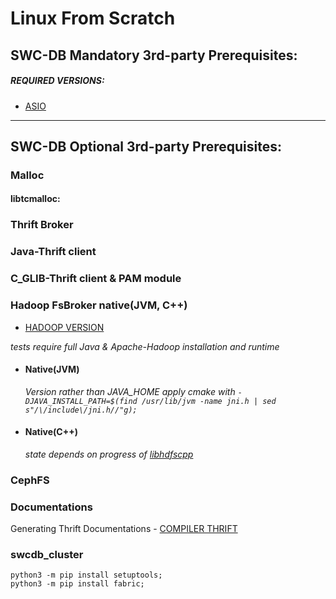 
# Linux From Scratch

## SWC-DB Mandatory 3rd-party Prerequisites: 

##### REQUIRED VERSIONS:
  * [ASIO](/swc-db//build/prerequisites/specific/version_asio) 


***


## SWC-DB Optional 3rd-party Prerequisites:

### Malloc

#### libtcmalloc:


### Thrift Broker


### Java-Thrift client

### C_GLIB-Thrift client & PAM module


### Hadoop FsBroker native(JVM, C++)

* [HADOOP VERSION](/swc-db/build/prerequisites/specific/version_hadoop) 

_tests require full Java & Apache-Hadoop installation and runtime_

   * #### Native(JVM)
     _Version rather than JAVA_HOME apply cmake with `-DJAVA_INSTALL_PATH=$(find /usr/lib/jvm -name jni.h | sed s"/\/include\/jni.h//"g);`_

   * #### Native(C++)
     _state depends on progress of [libhdfscpp](https://github.com/apache/hadoop/tree/trunk/hadoop-hdfs-project/hadoop-hdfs-native-client/src/main/native/libhdfspp)_



### CephFS


### Documentations
Generating Thrift Documentations - [COMPILER THRIFT](/swc-db//build/prerequisites/specific/compiler_thrift)



### swcdb_cluster
```
python3 -m pip install setuptools;
python3 -m pip install fabric;
```

